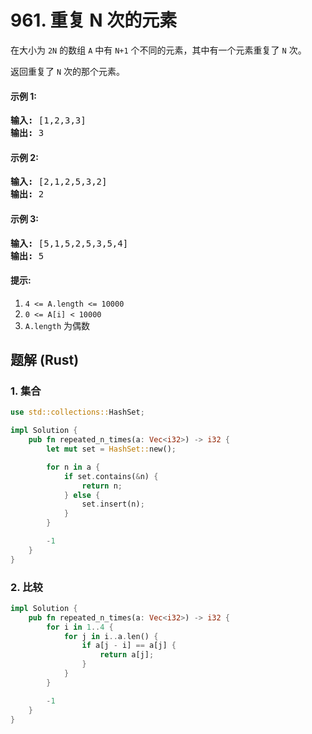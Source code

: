 # 961. 重复 N 次的元素
在大小为 ```2N``` 的数组 ```A``` 中有 ```N+1``` 个不同的元素，其中有一个元素重复了 ```N``` 次。

返回重复了 ```N``` 次的那个元素。

#### 示例 1:
<pre>
<strong>输入:</strong> [1,2,3,3]
<strong>输出:</strong> 3
</pre>

#### 示例 2:
<pre>
<strong>输入:</strong> [2,1,2,5,3,2]
<strong>输出:</strong> 2
</pre>

#### 示例 3:
<pre>
<strong>输入:</strong> [5,1,5,2,5,3,5,4]
<strong>输出:</strong> 5
</pre>

#### 提示:
1. ```4 <= A.length <= 10000```
2. ```0 <= A[i] < 10000```
3. ```A.length``` 为偶数

## 题解 (Rust)

### 1. 集合
```Rust
use std::collections::HashSet;

impl Solution {
    pub fn repeated_n_times(a: Vec<i32>) -> i32 {
        let mut set = HashSet::new();

        for n in a {
            if set.contains(&n) {
                return n;
            } else {
                set.insert(n);
            }
        }

        -1
    }
}
```

### 2. 比较
```Rust
impl Solution {
    pub fn repeated_n_times(a: Vec<i32>) -> i32 {
        for i in 1..4 {
            for j in i..a.len() {
                if a[j - i] == a[j] {
                    return a[j];
                }
            }
        }

        -1
    }
}
```
